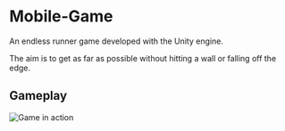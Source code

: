 # Mobile-Game

An endless runner game developed with the Unity engine.

The aim is to get as far as possible without hitting a wall or falling off the edge.

## Gameplay

![Game in action](Images/portfolio-1.gif)

